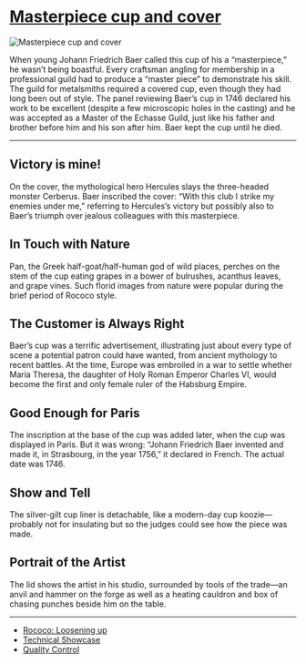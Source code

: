 # [Masterpiece cup and cover](http://artstories.artsmia.org/#/o/109118)
![Masterpiece cup and cover](http://api.artsmia.org/images/109118/large.jpg)

When young Johann Friedrich Baer called this cup of his a “masterpiece,” he wasn’t being boastful. Every craftsman angling for membership in a professional guild had to produce a “master piece” to demonstrate his skill. The guild for metalsmiths required a covered cup, even though they had long been out of style. The panel reviewing Baer’s cup in 1746 declared his work to be excellent (despite a few microscopic holes in the casting) and he was accepted as a Master of the Echasse Guild, just like his father and brother before him and his son after him. Baer kept the cup until he died.

---

## Victory is mine!

On the cover, the mythological hero Hercules slays the three-headed monster Cerberus. Baer inscribed the cover: “With this club I strike my enemies under me,” referring to Hercules’s victory but possibly also to Baer’s triumph over jealous colleagues with this masterpiece.

## In Touch with Nature

Pan, the Greek half-goat/half-human god of wild places, perches on the stem of the cup eating grapes in a bower of bulrushes, acanthus leaves, and grape vines. Such florid images from nature were popular during the brief period of Rococo style.

## The Customer is Always Right

Baer’s cup was a terrific advertisement, illustrating just about every type of scene a potential patron could have wanted, from ancient mythology to recent battles. At the time, Europe was embroiled in a war to settle whether Maria Theresa, the daughter of Holy Roman Emperor Charles VI, would become the first and only female ruler of the Habsburg Empire.

## Good Enough for Paris

The inscription at the base of the cup was added later, when the cup was displayed in Paris. But it was wrong: “Johann Friedrich Baer invented and made it, in Strasbourg, in the year 1756,” it declared in French. The actual date was 1746.

## Show and Tell

The silver-gilt cup liner is detachable, like a modern-day cup koozie— probably not for insulating but so the judges could see how the piece was made.

## Portrait of the Artist

The lid shows the artist in his studio, surrounded by tools of the trade—an anvil and hammer on the forge as well as a heating cauldron and box of chasing punches beside him on the table.

---

* [Rococo: Loosening up](../stories/rococo-loosening-up.md)
* [Technical Showcase](../stories/technical-showcase.md)
* [Quality Control](../stories/quality-control.md)
